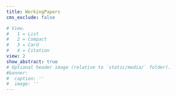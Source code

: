 ```yaml
---
title: WorkingPapers
cms_exclude: false

# View.
#   1 = List
#   2 = Compact
#   3 = Card
#   4 = Citation
view: 2
show_abstract: true
# Optional header image (relative to `static/media/` folder).
#banner:
#  caption: ''
#  image: ''
---
```

